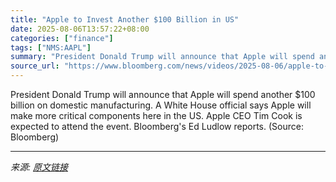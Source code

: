 ```yaml
---
title: "Apple to Invest Another $100 Billion in US"
date: 2025-08-06T13:57:22+08:00
categories: ["finance"]
tags: ["NMS:AAPL"]
summary: "President Donald Trump will announce that Apple will spend another $100 billion on domestic manufacturing. A White House official says Apple will make more critical components here in the US. Apple CE"
source_url: "https://www.bloomberg.com/news/videos/2025-08-06/apple-to-invest-another-100-billion-in-us-video"
---
```


President Donald Trump will announce that Apple will spend another $100 billion on domestic manufacturing. A White House official says Apple will make more critical components here in the US. Apple CEO Tim Cook is expected to attend the event. Bloomberg's Ed Ludlow reports. (Source: Bloomberg)

---

*来源: [原文链接](https://www.bloomberg.com/news/videos/2025-08-06/apple-to-invest-another-100-billion-in-us-video)*
